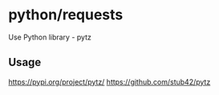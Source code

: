 # python/requests
Use Python library - pytz

## Usage
https://pypi.org/project/pytz/
https://github.com/stub42/pytz
